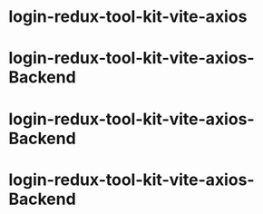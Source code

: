 # login-redux-tool-kit-vite-axios
# login-redux-tool-kit-vite-axios-Backend
# login-redux-tool-kit-vite-axios-Backend
# login-redux-tool-kit-vite-axios-Backend
